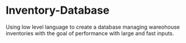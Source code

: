# Inventory-Database
Using low level language to create a database managing wareohouse inventories with the goal of performance with large and fast inputs.

